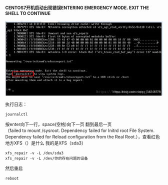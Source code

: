 #### CENTOS7开机启动出现错误ENTERING EMERGENCY MODE. EXIT THE SHELL TO CONTINUE
![alt 属性文本](../images/cen1.png)

执行日志：

    journalctl
按enter向下一行，space(空格)向下一页
翻到最后一页  
（failed to mount /sysroot. Dependency failed for Initrd root File System. Dependency failed for Reload configuration from the Real Root.），查看红色地方XFS（）是什么
我的是XFS（sda3）

    xfs_repair -v -L /dev/sda3 
    xfs_repair -v -L /dev/你的存在问题的设备 
 然后重启

    reboot
